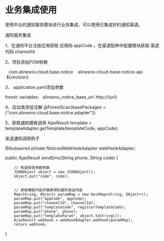 # 业务集成使用






使用中台的通知服务模块进行业务集成，可以使用已集成好的通知渠道。


通知服务集成

1、在通知平台注册应用获取 应用码 appCode ，在渠道配种中配置模块获取 渠道代码 channelId



2、项目添加POM依赖

<dependency>
    <groupId>com.alinesno.cloud.base.notice</groupId>
    <artifactId>alinesno-cloud-base-notice-api</artifactId>
    <version>${revision}</version>
</dependency>

3、 applicaiton.yaml添加参数

forest:
  variables:
    alinesno_notice_base_url: http://{url}
    
4、启动类添加注解
@ForestScan(basePackages = {"com.alinesno.cloud.base.notice.adapter"})


5、获取通知模板调用
AjaxResult template = templateAdapter.getTemplate(templateCode, appCode);


发送通知调用例子

@Autowired
private NoticesWebHookAdapter webHookAdapter;

public AjaxResult sendSms(String phone, String code) {

		
		// 构造短信参数参数
		JSONObject object = new JSONObject();
		object.put("code", code);
		

		// 获取模板内容并替换得到最终发送内容
		Map<String, Object> paramMap = new HashMap<String, Object>();
		paramMap.put("appCode", appCode);
		paramMap.put("channelId", channelId);
		paramMap.put("templateCode", registerTemplateCode);
		paramMap.put("phone", phone);
		paramMap.put("templateParam", object.toString());
		AjaxResult webhook = webHookAdapter.webhook(paramMap);
		return webhook;

}
  
  









